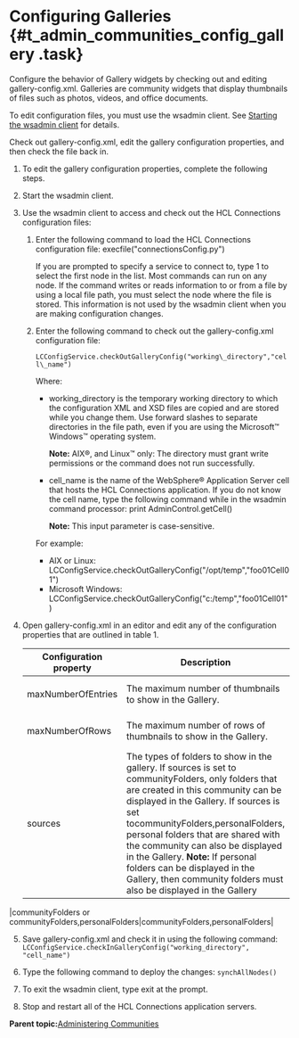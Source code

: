 # Configuring Galleries {#t_admin_communities_config_gallery .task}

Configure the behavior of Gallery widgets by checking out and editing gallery-config.xml. Galleries are community widgets that display thumbnails of files such as photos, videos, and office documents.

To edit configuration files, you must use the wsadmin client. See [Starting the wsadmin client](t_admin_wsadmin_starting.md) for details.

Check out gallery-config.xml, edit the gallery configuration properties, and then check the file back in.

1.  To edit the gallery configuration properties, complete the following steps.
2.  Start the wsadmin client.

3.  Use the wsadmin client to access and check out the HCL Connections configuration files:

    1.  Enter the following command to load the HCL Connections configuration file: execfile\("connectionsConfig.py"\)

        If you are prompted to specify a service to connect to, type 1 to select the first node in the list. Most commands can run on any node. If the command writes or reads information to or from a file by using a local file path, you must select the node where the file is stored. This information is not used by the wsadmin client when you are making configuration changes.

    2.  Enter the following command to check out the gallery-config.xml configuration file:

        `LCConfigService.checkOutGalleryConfig("working\_directory","cell\_name")`

        Where:

        -   working\_directory is the temporary working directory to which the configuration XML and XSD files are copied and are stored while you change them. Use forward slashes to separate directories in the file path, even if you are using the Microsoft™ Windows™ operating system.

            **Note:** AIX®, and Linux™ only: The directory must grant write permissions or the command does not run successfully.

        -   cell\_name is the name of the WebSphere® Application Server cell that hosts the HCL Connections application. If you do not know the cell name, type the following command while in the wsadmin command processor: print AdminControl.getCell\(\)

            **Note:** This input parameter is case-sensitive.

        For example:

        -   AIX or Linux: LCConfigService.checkOutGalleryConfig\("/opt/temp","foo01Cell01"\)
        -   Microsoft Windows: LCConfigService.checkOutGalleryConfig\("c:/temp","foo01Cell01"\)
4.  Open gallery-config.xml in an editor and edit any of the configuration properties that are outlined in table 1.

    |Configuration property|Description|Possible values|Default|
    |----------------------|-----------|---------------|-------|
    |maxNumberOfEntries|The maximum number of thumbnails to show in the Gallery.|Any positive integer.|12|
    |maxNumberOfRows|The maximum number of rows of thumbnails to show in the Gallery.|Any positive integer.|2|
    |sources|The types of folders to show in the gallery. If sources is set to communityFolders, only folders that are created in this community can be displayed in the Gallery. If sources is set tocommunityFolders,personalFolders, personal folders that are shared with the community can also be displayed in the Gallery. **Note:** If personal folders can be displayed in the Gallery, then community folders must also be displayed in the Gallery

|communityFolders or communityFolders,personalFolders|communityFolders,personalFolders|

5.  Save gallery-config.xml and check it in using the following command: `LCConfigService.checkInGalleryConfig("working_directory", "cell_name")`

6.  Type the following command to deploy the changes: `synchAllNodes()`

7.  To exit the wsadmin client, type exit at the prompt.

8.  Stop and restart all of the HCL Connections application servers.


**Parent topic:**[Administering Communities](../admin/c_admin_communities_intro.md)


